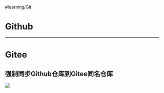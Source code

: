 #learning/Git
# Github


---

# Gitee
## 强制同步Github仓库到Gitee同名仓库
![](https://zjpimage.oss-cn-qingdao.aliyuncs.com/%E5%BC%BA%E5%88%B6%E5%90%8C%E6%AD%A5Github%E4%BB%93%E5%BA%93%E5%88%B0Gitee%E5%90%8C%E5%90%8D%E4%BB%93%E5%BA%93.png)
